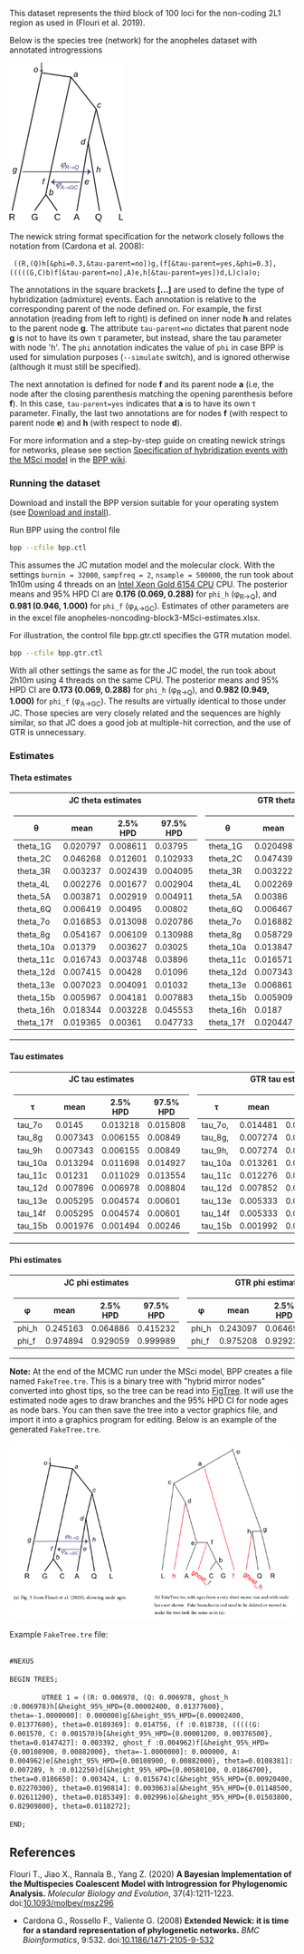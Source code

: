 This dataset represents the third block of 100 loci for the non-coding 2L1
region as used in (Flouri et al. 2019).

Below is the species tree (network) for the anopheles dataset with annotated introgressions 

![anopheles species network](https://raw.githubusercontent.com/xflouris/assets/master/bpp/anopheles/anopheles.png)

The newick string format specification for the network closely follows the notation from (Cardona et al. 2008):

```
 ((R,(Q)h[&phi=0.3,&tau-parent=no])g,(f[&tau-parent=yes,&phi=0.3],(((((G,C)b)f[&tau-parent=no],A)e,h[&tau-parent=yes])d,L)c)a)o;
```

The annotations in the square brackets **[...]** are used to define the type of
hybridization (admixture) events. Each annotation is relative to the
corresponding parent of the node defined on. For example, the first annotation
(reading from left to right) is defined on inner node **h** and relates to the
parent node **g**. The attribute `tau-parent=no` dictates that parent node
**g** is not to have its own &tau; parameter, but instead, share the tau
parameter with node 'h'.  The `phi` annotation indicates the value of `phi` in
case BPP is used for simulation purposes (`--simulate` switch), and is ignored
otherwise (although it must still be specified).

The next annotation is defined for node **f** and its parent node **a** (i.e,
the node after the closing parenthesis matching the opening parenthesis before
**f**). In this case, `tau-parent=yes` indicates that **a** is to have its own
&tau; parameter. Finally, the last two annotations are for nodes **f** (with
respect to parent node **e**) and **h** (with respect to node **d**).

For more information and a step-by-step guide on creating newick strings for
networks, please see section
[Specification of hybridization events with the MSci model](https://github.com/bpp/bpp/wiki/Specification-of-hybridization-events-with-the-MSci-model)
in the [BPP wiki](https://github.com/bpp/bpp/wiki).

### Running the dataset

Download and install the BPP version suitable for your operating system (see
[Download and install](https://github.com/bpp/bpp#download-and-install)).

Run BPP using the control file

```bash
bpp --cfile bpp.ctl
```
This assumes the JC mutation model and the molecular clock.  With the settings
`burnin = 32000`, `sampfreq = 2`, `nsample = 500000`, the run took about 1h10m
using 4 threads on an
[Intel Xeon Gold 6154 CPU](https://ark.intel.com/content/www/us/en/ark/products/120495/intel-xeon-gold-6154-processor-24-75m-cache-3-00-ghz.html)
CPU. The posterior means and 95% HPD CI are **0.176 (0.069, 0.288)** for
`phi_h` (&phi;<sub>R&rarr;Q</sub>), and **0.981 (0.946, 1.000)** for
`phi_f` (&phi;<sub>A&rarr;GC</sub>).  Estimates of other parameters
are in the excel file anopheles-noncoding-block3-MSci-estimates.xlsx.


For illustration, the control file bpp.gtr.ctl specifies the GTR mutation
model.

```bash
bpp --cfile bpp.gtr.ctl
```

With all other settings the same as for the JC model, the run took about 2h10m
using 4 threads on the same CPU.  The posterior means and 95% HPD CI are
**0.173 (0.069, 0.288)** for `phi_h` (&phi;<sub>R&rarr;Q</sub>), and 
**0.982 (0.949, 1.000)** for `phi_f` (&phi;<sub>A&rarr;GC</sub>).  The results
are virtually identical to those under JC.  Those species are very closely
related and the sequences are highly similar, so that JC does a good job at
multiple-hit correction, and the use of GTR is unnecessary.

### Estimates

#### Theta estimates

<table>
<tr><th>JC theta estimates</th><th>GTR theta estimates</th></tr>
<tr><td>

|   &theta;   | mean     | 2.5% HPD | 97.5% HPD |
|-------------|----------|----------|-----------|
| theta_1G    | 0.020797 | 0.008611 |  0.03795  |
| theta_2C    | 0.046268 | 0.012601 |  0.102933 |
| theta_3R    | 0.003237 | 0.002439 |  0.004095 |
| theta_4L    | 0.002276 | 0.001677 |  0.002904 |
| theta_5A    | 0.003871 | 0.002919 |  0.004911 |
| theta_6Q    | 0.006419 | 0.00495  |  0.00802  |
| theta_7o    | 0.016853 | 0.013098 |  0.020786 |
| theta_8g    | 0.054167 | 0.006109 |  0.130988 |
| theta_10a   | 0.01379  | 0.003627 |  0.03025  |
| theta_11c   | 0.016743 | 0.003748 |  0.03896  |
| theta_12d   | 0.007415 | 0.00428  |  0.01096  |
| theta_13e   | 0.007023 | 0.004091 |  0.01032  |
| theta_15b   | 0.005967 | 0.004181 |  0.007883 |
| theta_16h   | 0.018344 | 0.003228 |  0.045553 |
| theta_17f   | 0.019365 | 0.00361  |  0.047733 |

</td><td>

|   &theta;   | mean     | 2.5% HPD | 97.5% HPD |
|-------------|----------|----------|-----------|
| theta_1G    | 0.020498 | 0.008627 |  0.037276 |
| theta_2C    | 0.047439 | 0.012648 |  0.106778 |
| theta_3R    | 0.003222 | 0.002418 |  0.004063 |
| theta_4L    | 0.002269 | 0.00167  |  0.002881 |
| theta_5A    | 0.00386  | 0.002903 |  0.004881 |
| theta_6Q    | 0.006467 | 0.004962 |  0.008069 |
| theta_7o    | 0.016882 | 0.013169 |  0.020831 |
| theta_8g    | 0.058729 | 0.005864 |  0.1408   |
| theta_10a   | 0.013847 | 0.003712 |  0.029899 |
| theta_11c   | 0.016571 | 0.003772 |  0.038701 |
| theta_12d   | 0.007343 | 0.004283 |  0.01083  |
| theta_13e   | 0.006861 | 0.003983 |  0.010142 |
| theta_15b   | 0.005909 | 0.004122 |  0.007801 |
| theta_16h   | 0.0187   | 0.003194 |  0.046225 |
| theta_17f   | 0.020447 | 0.003473 |  0.049717 |

</td></tr> </table>

#### Tau estimates

<table>
<tr><th>JC tau estimates</th><th>GTR tau estimates</th></tr>
<tr><td>

|  &tau;  | mean     | 2.5% HPD | 97.5% HPD |
|---------|----------|----------|-----------|
| tau_7o  | 0.0145   | 0.013218 |  0.015808 |
| tau_8g  | 0.007343 | 0.006155 |  0.00849  |
| tau_9h  | 0.007343 | 0.006155 |  0.00849  |
| tau_10a | 0.013294 | 0.011698 |  0.014927 |
| tau_11c | 0.01231  | 0.011029 |  0.013554 |
| tau_12d | 0.007896 | 0.006978 |  0.008804 |
| tau_13e | 0.005295 | 0.004574 |  0.00601  |
| tau_14f | 0.005295 | 0.004574 |  0.00601  |
| tau_15b | 0.001976 | 0.001494 |  0.00246  |

</td><td>

|  &tau;  | mean     | 2.5% HPD | 97.5% HPD |
|---------|----------|----------|-----------|
| tau_7o, | 0.014481 | 0.013191 |  0.015745 |
| tau_8g, | 0.007274 | 0.006074 |  0.008431 |
| tau_9h, | 0.007274 | 0.006074 |  0.008431 |
| tau_10a | 0.013261 | 0.011655 |  0.014908 |
| tau_11c | 0.012276 | 0.01101  |  0.01353  |
| tau_12d | 0.007852 | 0.006953 |  0.008759 |
| tau_13e | 0.005333 | 0.00461  |  0.006062 |
| tau_14f | 0.005333 | 0.00461  |  0.006062 |
| tau_15b | 0.001992 | 0.001503 |  0.002466 |

</td></tr> </table>

#### Phi estimates

<table>
<tr><th>JC phi estimates</th><th>GTR phi estimates</th></tr>
<tr><td>

|  &phi;  | mean     | 2.5% HPD | 97.5% HPD |
|---------|----------|----------|-----------|
|  phi_h  | 0.245163 | 0.064886 |  0.415232 |
|  phi_f  | 0.974894 | 0.929059 |  0.999989 |

</td><td>

|  &phi;  | mean     | 2.5% HPD | 97.5% HPD |
|---------|----------|----------|-----------|
|  phi_h  | 0.243097 | 0.064691 | 0.411921  |
|  phi_f  | 0.975208 | 0.929233 | 1         |

</td></tr> </table>


**Note:** At the end of the MCMC run under the MSci model, BPP creates a file named
`FakeTree.tre`. This is a binary tree with "hybrid mirror nodes" converted into
ghost tips, so the tree can be read into [FigTree](http://tree.bio.ed.ac.uk/software/figtree/).
It will use the estimated node ages to draw branches and the 95% HPD CI for
node ages as node bars. You can then save the tree into a vector graphics file,
and import it into a graphics program for editing. Below is an example of the generated `FakeTree.tre`.

![anopheles species network](https://raw.githubusercontent.com/xflouris/assets/master/bpp/anopheles/anopheles-faketree.png)

Example `FakeTree.tre` file:

```

#NEXUS

BEGIN TREES;

        UTREE 1 = ((R: 0.006978, (Q: 0.006978, ghost_h :0.006978)h[&height_95%_HPD={0.00002400, 0.01377600}, theta=-1.0000000]: 0.000000)g[&height_95%_HPD={0.00002400, 0.01377600}, theta=0.0189369]: 0.014756, (f :0.018738, (((((G: 0.001570, C: 0.001570)b[&height_95%_HPD={0.00001200, 0.00376500}, theta=0.0147427]: 0.003392, ghost_f :0.004962)f[&height_95%_HPD={0.00108900, 0.00882000}, theta=-1.0000000]: 0.000000, A: 0.004962)e[&height_95%_HPD={0.00108900, 0.00882000}, theta=0.0108381]: 0.007289, h :0.012250)d[&height_95%_HPD={0.00580100, 0.01864700}, theta=0.0186650]: 0.003424, L: 0.015674)c[&height_95%_HPD={0.00920400, 0.02270300}, theta=0.0190814]: 0.003063)a[&height_95%_HPD={0.01148500, 0.02611200}, theta=0.0185349]: 0.002996)o[&height_95%_HPD={0.01503800, 0.02909800}, theta=0.0118272];

END;

```

## References

Flouri T., Jiao X., Rannala B., Yang Z. (2020)
**A Bayesian Implementation of the Multispecies Coalescent Model with Introgression for Phylogenomic Analysis.**
*Molecular Biology and Evolution*, 37(4):1211-1223.
doi:[10.1093/molbev/msz296](https://doi.org/10.1093/molbev/msz296)

* Cardona G., Rossello F., Valiente G. (2008)
**Extended Newick: it is time for a standard representation of phylogenetic networks.**
*BMC Bioinformatics*, 9:532.
doi:[10.1186/1471-2105-9-532](https://doi.org/10.1186/1471-2105-9-532)
